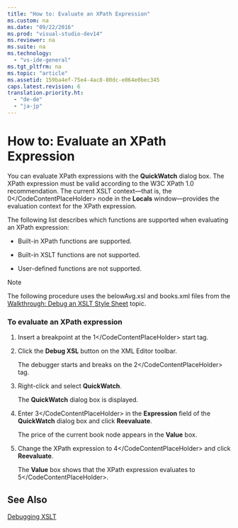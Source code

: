 ```yaml
---
title: "How to: Evaluate an XPath Expression"
ms.custom: na
ms.date: "09/22/2016"
ms.prod: "visual-studio-dev14"
ms.reviewer: na
ms.suite: na
ms.technology: 
  - "vs-ide-general"
ms.tgt_pltfrm: na
ms.topic: "article"
ms.assetid: 159ba4ef-75e4-4ac8-80dc-e064e0bec345
caps.latest.revision: 6
translation.priority.ht: 
  - "de-de"
  - "ja-jp"
---
```

# How to: Evaluate an XPath Expression
You can evaluate XPath expressions with the **QuickWatch** dialog box. The XPath expression must be valid according to the W3C XPath 1.0 recommendation. The current XSLT context—that is, the <CodeContentPlaceHolder>0\</CodeContentPlaceHolder> node in the **Locals** window—provides the evaluation context for the XPath expression.  
  
 The following list describes which functions are supported when evaluating an XPath expression:  
  
-   Built-in XPath functions are supported.  
  
-   Built-in XSLT functions are not supported.  
  
-   User-defined functions are not supported.  
  
> [!NOTE]
>  The following procedure uses the belowAvg.xsl and books.xml files from the [Walkthrough: Debug an XSLT Style Sheet](../vs140/walkthrough--debug-an-xslt-style-sheet.md) topic.  
  
### To evaluate an XPath expression  
  
1.  Insert a breakpoint at the <CodeContentPlaceHolder>1\</CodeContentPlaceHolder> start tag.  
  
2.  Click the **Debug XSL** button on the XML Editor toolbar.  
  
     The debugger starts and breaks on the <CodeContentPlaceHolder>2\</CodeContentPlaceHolder> tag.  
  
3.  Right-click and select **QuickWatch**.  
  
     The **QuickWatch** dialog box is displayed.  
  
4.  Enter <CodeContentPlaceHolder>3\</CodeContentPlaceHolder> in the **Expression** field of the **QuickWatch** dialog box and click **Reevaluate**.  
  
     The price of the current book node appears in the **Value** box.  
  
5.  Change the XPath expression to <CodeContentPlaceHolder>4\</CodeContentPlaceHolder> and click **Reevaluate**.  
  
     The **Value** box shows that the XPath expression evaluates to <CodeContentPlaceHolder>5\</CodeContentPlaceHolder>.  
  
## See Also  
 [Debugging XSLT](../vs140/debugging-xslt.md)